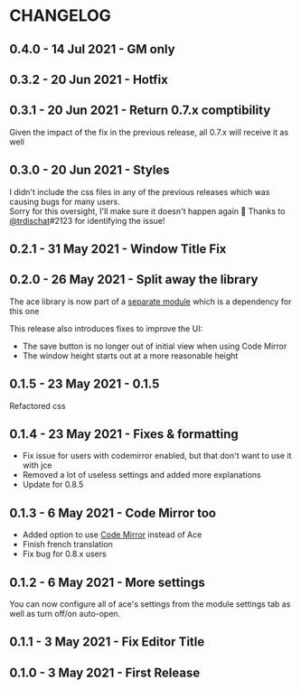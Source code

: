 # CHANGELOG

## 0.4.0 - 14 Jul 2021 - GM only

## 0.3.2 - 20 Jun 2021 - Hotfix

## 0.3.1 - 20 Jun 2021 - Return 0.7.x comptibility

Given the impact of the fix in the previous release, all 0.7.x will receive it as well

## 0.3.0 - 20 Jun 2021 - Styles

I didn't include the css files in any of the previous releases which was causing bugs for many users.  
Sorry for this oversight, I'll make sure it doesn't happen again 🤣
Thanks to [@trdischat](https://github.com/trdischat)#2123 for identifying the issue!

## 0.2.1 - 31 May 2021 - Window Title Fix

## 0.2.0 - 26 May 2021 - Split away the library

The ace library is now part of a [separate module](https://github.com/arcanistzed/acelib) which is a dependency for this one

This release also introduces fixes to improve the UI:

* The save button is no longer out of initial view when using Code Mirror
* The window height starts out at a more reasonable height

## 0.1.5 - 23 May 2021 - 0.1.5

Refactored css

## 0.1.4 - 23 May 2021 - Fixes & formatting

* Fix issue for users with codemirror enabled, but that don't want to use it with jce
* Removed a lot of useless settings and added more explanations
* Update for 0.8.5

## 0.1.3 - 6 May 2021 - Code Mirror too

* Added option to use [Code Mirror](https://github.com/League-of-Foundry-Developers/codemirror-lib) instead of Ace
* Finish french translation
* Fix bug for 0.8.x users

## 0.1.2 - 6 May 2021 - More settings

You can now configure all of ace's settings from the module settings tab as well as turn off/on auto-open.

## 0.1.1 - 3 May 2021 - Fix Editor Title

## 0.1.0 - 3 May 2021 - First Release
